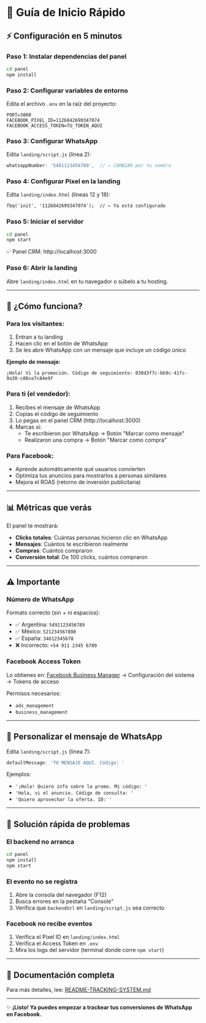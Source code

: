 # 🚀 Guía de Inicio Rápido

## ⚡ Configuración en 5 minutos

### Paso 1: Instalar dependencias del panel

```bash
cd panel
npm install
```

### Paso 2: Configurar variables de entorno

Edita el archivo `.env` en la raíz del proyecto:

```env
PORT=3000
FACEBOOK_PIXEL_ID=1126842699347074
FACEBOOK_ACCESS_TOKEN=TU_TOKEN_AQUI
```

### Paso 3: Configurar WhatsApp

Edita `landing/script.js` (línea 2):

```javascript
whatsappNumber: '5491123456789',  // ← CAMBIAR por tu número
```

### Paso 4: Configurar Pixel en la landing

Edita `landing/index.html` (líneas 12 y 18):

```html
fbq('init', '1126842699347074');  // ← Ya está configurado
```

### Paso 5: Iniciar el servidor

```bash
cd panel
npm start
```

✅ Panel CRM: http://localhost:3000

### Paso 6: Abrir la landing

Abre `landing/index.html` en tu navegador o súbelo a tu hosting.

---

## 🎯 ¿Cómo funciona?

### Para los visitantes:

1. Entran a tu landing
2. Hacen clic en el botón de WhatsApp
3. Se les abre WhatsApp con un mensaje que incluye un código único

**Ejemplo de mensaje:**
```
¡Hola! Vi la promoción. Código de seguimiento: 038d3f7c-bb9c-41fc-9a30-c08ce7c84e9f
```

### Para ti (el vendedor):

1. Recibes el mensaje de WhatsApp
2. Copias el código de seguimiento
3. Lo pegas en el panel CRM (http://localhost:3000)
4. Marcas si:
   - Te escribieron por WhatsApp → Botón "Marcar como mensaje"
   - Realizaron una compra → Botón "Marcar como compra"

### Para Facebook:

- Aprende automáticamente qué usuarios convierten
- Optimiza tus anuncios para mostrarlos a personas similares
- Mejora el ROAS (retorno de inversión publicitaria)

---

## 📊 Métricas que verás

El panel te mostrará:

- **Clicks totales**: Cuántas personas hicieron clic en WhatsApp
- **Mensajes**: Cuántos te escribieron realmente
- **Compras**: Cuántos compraron
- **Conversión total**: De 100 clicks, cuántos compraron

---

## ⚠️ Importante

### Número de WhatsApp

Formato correcto (sin + ni espacios):

- ✅ Argentina: `5491123456789`
- ✅ México: `521234567890`
- ✅ España: `34612345678`
- ❌ Incorrecto: `+54 911 2345 6789`

### Facebook Access Token

Lo obtienes en: [Facebook Business Manager](https://business.facebook.com)
→ Configuración del sistema → Tokens de acceso

Permisos necesarios:
- `ads_management`
- `business_management`

---

## 🎨 Personalizar el mensaje de WhatsApp

Edita `landing/script.js` (línea 7):

```javascript
defaultMessage: 'TU MENSAJE AQUÍ. Código: '
```

Ejemplos:
- `'¡Hola! Quiero info sobre la promo. Mi código: '`
- `'Hola, vi el anuncio. Código de consulta: '`
- `'Quiero aprovechar la oferta. ID: '`

---

## 🔧 Solución rápida de problemas

### El backend no arranca

```bash
cd panel
npm install
npm start
```

### El evento no se registra

1. Abre la consola del navegador (F12)
2. Busca errores en la pestaña "Console"
3. Verifica que `backendUrl` en `landing/script.js` sea correcto

### Facebook no recibe eventos

1. Verifica el Pixel ID en `landing/index.html`
2. Verifica el Access Token en `.env`
3. Mira los logs del servidor (terminal donde corre `npm start`)

---

## 📖 Documentación completa

Para más detalles, lee: [README-TRACKING-SYSTEM.md](./README-TRACKING-SYSTEM.md)

---

✨ **¡Listo! Ya puedes empezar a trackear tus conversiones de WhatsApp en Facebook.**
